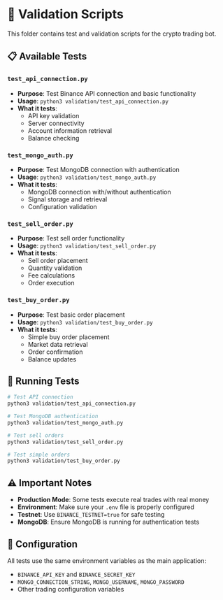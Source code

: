# 🧪 Validation Scripts

This folder contains test and validation scripts for the crypto trading bot.

## 📋 Available Tests

### `test_api_connection.py`
- **Purpose**: Test Binance API connection and basic functionality
- **Usage**: `python3 validation/test_api_connection.py`
- **What it tests**:
  - API key validation
  - Server connectivity
  - Account information retrieval
  - Balance checking

### `test_mongo_auth.py`
- **Purpose**: Test MongoDB connection with authentication
- **Usage**: `python3 validation/test_mongo_auth.py`
- **What it tests**:
  - MongoDB connection with/without authentication
  - Signal storage and retrieval
  - Configuration validation

### `test_sell_order.py`
- **Purpose**: Test sell order functionality
- **Usage**: `python3 validation/test_sell_order.py`
- **What it tests**:
  - Sell order placement
  - Quantity validation
  - Fee calculations
  - Order execution

### `test_buy_order.py`
- **Purpose**: Test basic order placement
- **Usage**: `python3 validation/test_buy_order.py`
- **What it tests**:
  - Simple buy order placement
  - Market data retrieval
  - Order confirmation
  - Balance updates

## 🚀 Running Tests

```bash
# Test API connection
python3 validation/test_api_connection.py

# Test MongoDB authentication
python3 validation/test_mongo_auth.py

# Test sell orders
python3 validation/test_sell_order.py

# Test simple orders
python3 validation/test_buy_order.py
```

## ⚠️ Important Notes

- **Production Mode**: Some tests execute real trades with real money
- **Environment**: Make sure your `.env` file is properly configured
- **Testnet**: Use `BINANCE_TESTNET=true` for safe testing
- **MongoDB**: Ensure MongoDB is running for authentication tests

## 🔧 Configuration

All tests use the same environment variables as the main application:
- `BINANCE_API_KEY` and `BINANCE_SECRET_KEY`
- `MONGO_CONNECTION_STRING`, `MONGO_USERNAME`, `MONGO_PASSWORD`
- Other trading configuration variables 
